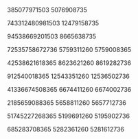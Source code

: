 

385077971503
5076908735

743312480981503
12479158735

94538669201503
8665638735

72535758672736
5759311260
5759008365

42538621618365
8623621260
8619282736

912540018365
12543351260
12536502736

41336674508365
6674411260
6674002736

2185659088365
5658811260
5657712736

51745227268365
5199691260
5195902736

685283708365
5282361260
5281612736




